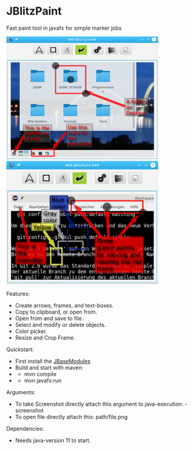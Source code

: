 # JBlitzPaint
Fast paint tool in javafx for simple marker jobs

![Screenshot](doc/Screenshot.png)
![Screenshot](doc/Screenshot2.png)

Features:
- Create arrows, frames, and text-boxes.
- Copy to clipboard, or open from.
- Open from and save to file.
- Select and modify or delete objects.
- Color picker.
- Resize and Crop Frame.

Quickstart:
- First install the [JBaseModules](https://github.com/Starcommander/JBaseModules)
- Build and start with maven:
- - mvn compile
- - mvn javafx:run

Arguments:
- To take Screenshot directly attach this argument to java-execution: -screenshot
- To open file directly attach this: path/file.png

Dependencies:
- Needs java-version 11 to start.
